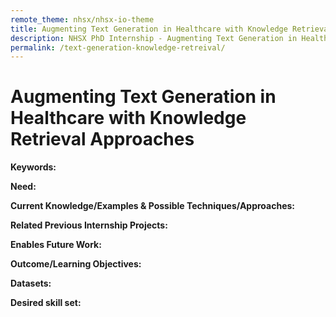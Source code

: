 ```yaml
---
remote_theme: nhsx/nhsx-io-theme
title: Augmenting Text Generation in Healthcare with Knowledge Retrieval Approaches
description: NHSX PhD Internship - Augmenting Text Generation in Healthcare with Knowledge Retrieval Approaches
permalink: /text-generation-knowledge-retreival/
---
```


# Augmenting Text Generation in Healthcare with Knowledge Retrieval Approaches

**Keywords:**  

**Need:**  

**Current Knowledge/Examples & Possible Techniques/Approaches:**  

**Related Previous Internship Projects:**  

**Enables Future Work:**  

**Outcome/Learning Objectives:**

**Datasets:** 

**Desired skill set:**  